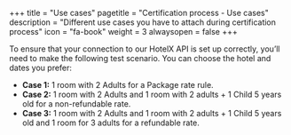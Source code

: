 +++
title = "Use cases"
pagetitle = "Certification process - Use cases"
description = "Different use cases you have to attach during certification process"
icon = "fa-book"
weight = 3
alwaysopen = false
+++

To ensure that your connection to our HotelX API is set up correctly, you’ll need to make
the following test scenario. You can choose the hotel and dates you prefer:

- **Case 1:** 1 room with 2 Adults for a Package rate rule.
- **Case 2:** 1 room with 2 Adults and 1 room with 2 adults + 1 Child 5 years old for a non-refundable rate.
- **Case 3:** 1 room with 2 Adults and 1 room with 2 adults + 1 Child 5 years old and 1 room for 3 adults for a refundable rate.
